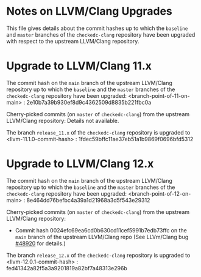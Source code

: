 # Notes on LLVM/Clang Upgrades

This file gives details about the commit hashes up to which the `baseline` and
`master` branches of the `checkedc-clang` repository have been upgraded with
respect to the upstream LLVM/Clang repository.


# Upgrade to LLVM/Clang 11.x

The commit hash on the `main` branch of the upstream LLVM/Clang repository
up to which the `baseline` and the `master` branches of the `checkedc-clang`
repository have been upgraded:
&lt;branch-point-of-11-on-main&gt; : 2e10b7a39b930ef8d9c4362509d8835b221fbc0a

Cherry-picked commits (on `master` of `checkedc-clang`) from the upstream
LLVM/Clang repository:
Details not available.

The branch `release_11.x` of the `checkedc-clang` repository is upgraded to
&lt;llvm-11.1.0-commit-hash&gt; : 1fdec59bffc11ae37eb51a1b9869f0696bfd5312


# Upgrade to LLVM/Clang 12.x

The commit hash on the `main` branch of the upstream LLVM/Clang repository
up to which the `baseline` and the `master` branches of the `checkedc-clang`
repository have been upgraded:
&lt;branch-point-of-12-on-main&gt; : 8e464dd76befbc4a39a1d21968a3d5f543e29312 

Cherry-picked commits (on `master` of `checkedc-clang`) from the upstream
LLVM/Clang repository:

  - Commit hash 0024efc69ea6cd0b630cd11cef5991b7edb73ffc on the `main` branch
    of the upstream LLVM/Clang repo (See LLVm/Clang bug 
    [#48920](https://bugs.llvm.org/show_bug.cgi?id=48920) for details.)

The branch `release_12.x` of the `checkedc-clang` repository is upgraded to
&lt;llvm-12.0.1-commit-hash&gt; : fed41342a82f5a3a9201819a82bf7a48313e296b
